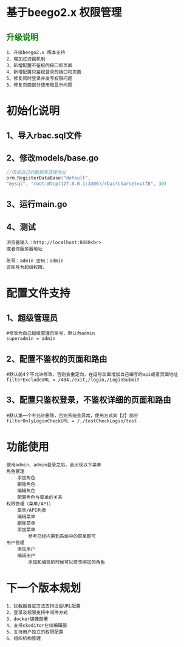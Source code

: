 # 基于beego2.x 权限管理

## <font color="green">升级说明</font>

```
1、升级beego2.x 版本支持
2、增加过滤器机制
3、新增配置不鉴权的接口和页面
4、新增配置只鉴权登录的接口和页面
5、修复同时登录并发写权限问题
5、修复页面部分使用和显示问题
```

# 初始化说明

## 1、导入rbac.sql文件

## 2、修改models/base.go

```go
//改成自己的数据库连接地址
orm.RegisterDataBase("default",
"mysql", "root:@tcp(127.0.0.1:3306)/rbac?charset=utf8", 30)
```

## 3、运行main.go

## 4、测试

```
浏览器输入：http://localhost:8080<br>
或者你服务器地址

账号：admin 密码：admin
该账号为超级权限。
```

# 配置文件支持

## 1、超级管理员

```
#修改为自己超级管理员账号，默认为admin
superadmin = admin
```

## 2、配置不鉴权的页面和路由

```
#默认前4个不允许修改，否则会重定向，在逗号后面增加自己编写的api或者页面地址
filterExcludeURL = /404,/exit,/login,/LoginSubmit
```

## 3、配置只鉴权登录，不鉴权详细的页面和路由

```
#默认第一个不允许删除，否则系统会异常，使用方式同【2】部分
filterOnlyLoginCheckURL = /,/testCheckLogin/test
```

# 功能使用

```
使用admin、admin登录之后，会出现以下菜单
角色管理
    添加角色
    删除角色
    编辑角色
    配置角色与菜单的关系
权限管理（菜单/API）
    菜单/API列表
    编辑菜单
    删除菜单
    添加菜单
        参考已经内置到系统中的菜单即可
用户管理
    添加用户
    编辑用户
        添加和编辑的时候可以修改绑定的角色
```

# 下一个版本规划

```
1、拦截器自定方法支持泛型URL配置
2、登录及权限支持中间件方式
3、docker镜像部署
4、支持ckeditor在线编辑器
5、支持用户独立的权限配置
6、组织机构管理
```

